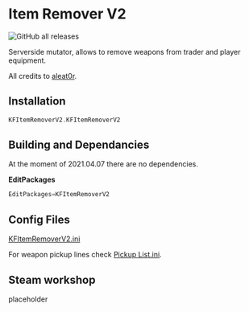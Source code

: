 # Item Remover V2

![GitHub all releases](https://img.shields.io/github/downloads/InsultingPros/KFItemRemoverV2/total)

Serverside mutator, allows to remove weapons from trader and player equipment.

All credits to [aleat0r](http://steamcommunity.com/profiles/76561198065101703).

## Installation

```cpp
KFItemRemoverV2.KFItemRemoverV2
```

## Building and Dependancies

At the moment of 2021.04.07 there are no dependencies.

**EditPackages**

```cpp
EditPackages=KFItemRemoverV2
```

## Config Files

[KFItemRemoverV2.ini](Configs/KFItemRemoverV2.ini 'main config')

For weapon pickup lines check [Pickup List.ini](Pickup-List.md 'pickup list').

## Steam workshop

placeholder
